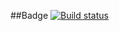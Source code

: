 ##Badge
[![Build status](https://ci.appveyor.com/api/projects/status/yobuyq892uv7yj3w?svg=true)](https://ci.appveyor.com/project/anepretimovdiasoft/solution070325)